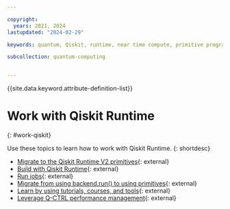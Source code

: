 ```yaml
---

copyright:
  years: 2021, 2024
lastupdated: "2024-02-29"

keywords: quantum, Qiskit, runtime, near time compute, primitive programs

subcollection: quantum-computing


---
```



{{site.data.keyword.attribute-definition-list}}

# Work with Qiskit Runtime
{: #work-qiskit}

Use these topics to learn how to work with Qiskit Runtime.
{: shortdesc}

- [Migrate to the Qiskit Runtime V2 primitives](https://docs.quantum-computing.ibm.com/api/migration-guides/v2-primitives){: external}
- [Build with Qiskit Runtime](https://docs.quantum-computing.ibm.com/build){: external}
- [Run jobs](https://docs.quantum-computing.ibm.com/run){: external}
- [Migrate from using backend.run() to using primitives](https://docs.quantum-computing.ibm.com/api/migration-guides/qiskit-runtime){: external}
- [Learn by using tutorials, courses, and tools](https://learning.quantum-computing.ibm.com){: external}
- [Leverage Q-CTRL performance management](https://docs.q-ctrl.com/q-ctrl-embedded){: external}

